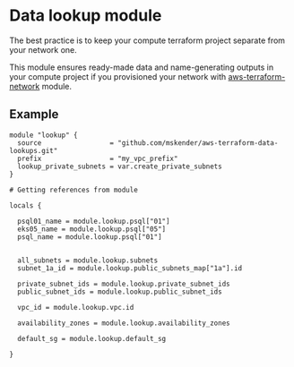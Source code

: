 # Data lookup module

The best practice is to keep your compute terraform project separate from your network one.

This module ensures ready-made data and name-generating outputs in your compute project if you provisioned your network with [aws-terraform-network](https://github.com/mskender/aws-terraform-network) module.


## Example

```
module "lookup" {
  source                 = "github.com/mskender/aws-terraform-data-lookups.git"
  prefix                 = "my_vpc_prefix"
  lookup_private_subnets = var.create_private_subnets
}

# Getting references from module

locals {

  psql01_name = module.lookup.psql["01"]
  eks05_name = module.lookup.psql["05"]
  psql_name = module.lookup.psql["01"]
   
  
  all_subnets = module.lookup.subnets
  subnet_1a_id = module.lookup.public_subnets_map["1a"].id
  
  private_subnet_ids = module.lookup.private_subnet_ids
  public_subnet_ids = module.lookup.public_subnet_ids

  vpc_id = module.lookup.vpc.id

  availability_zones = module.lookup.availability_zones

  default_sg = module.lookup.default_sg

} 

```